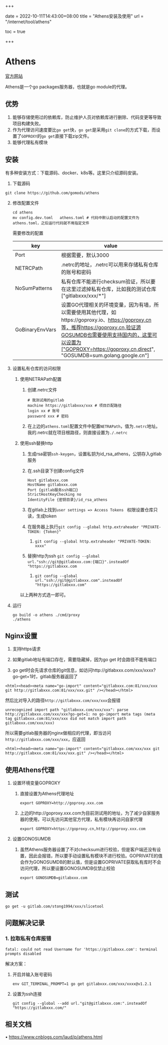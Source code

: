 +++

date = 2022-10-11T14:43:00+08:00
title = "Athens安装及使用"
url = "/internet/tool/athens"

toc = true

+++



# Athens

[官方网站](https://docs.gomods.io/)

Athens是一个go packages服务器，也就是go module的代理。

## 优势

1. 能够存储使用过的依赖库，防止维护人员对依赖库进行删除、代码变更等导致项目构建失败。
2. 作为代理访问速度要比`go get`快，`go get`是采用`git clone`的方式下载，而设置了`GOPROXY`的`go get`直接下载zip文件。
3. 能够代理私有模块

## 安装

有多种安装方式：下载源码、docker、k8s等。这里只介绍源码安装。

1. 下载源码

```
git clone https://github.com/gomods/athens
```

2. 修改配置文件

   ```
   cd athens
   mv config.dev.toml	athens.toml # 代码中默认启动的配置文件为athens.toml，之后运行代码就不用指定文件
   ```

   需要修改的配置

   | key             | value                                                        |
   | --------------- | ------------------------------------------------------------ |
   | Port            | 根据需要，默认3000                                           |
   | NETRCPath       | .netrc的地址，.netrc可以用来存储私有仓库的账号和密码         |
   | NoSumPatterns   | 私有仓库不能进行checksum验证，所以要在这里过滤掉私有仓库，比如我的测试仓库["gitlabxxx/xxx/*"] |
   | GoBinaryEnvVars | 设置GO代理相关的环境变量，因为有墙，所以需要使用其他代理，如https://goproxy.io、https://goproxy.cn等，推荐https://goproxy.cn,验证源GOSUMDB也需要使用支持国内的，这里可以设置为["GOPROXY=https://goproxy.cn,direct", "GOSUMDB=sum.golang.google.cn"] |

3. 设置私有仓库的访问权限

   1. 使用NETRAPath配置

      1. 创建.netrc文件

         ```
         # 我测试用的gitlab
         machine https://gitlabxxx/xxx # 项目匹配路径
         login xx # 账号
         password xxx # 密码
         ```

      2. 在上边的`athens.toml`配置文件中配置`NETRAPath`，值为`.netrc`地址。我的.netrc就在项目根路径，则直接设置为`./.netrc`

   2. 使用ssh替换http

      1. 生成rsa密钥`ssh-keygen`，设置私钥为id_rsa_athens，公钥存入gitlab服务

      2. 在.ssh目录下创建config文件

         ```shell
         Host gitlabxxx.com
         HostName gitlabxxx.com
         Port {gitlab服务ssh端口}
         StrictHostKeyChecking no
         IdentityFile {密钥目录}/id_rsa_athens
         ```

      3. 在gitlab上找到`user settings => Access Tokens ` 权限设置仓库只读，生成token

      4. 在服务器上执行`git config --global http.extraheader "PRIVATE-TOKEN: {Token}"`

         1. `git config --global http.extraheader "PRIVATE-TOKEN: xxxx"`

      5. 替换http为ssh `git config --global url."ssh://git@gitlabxxx.com:{端口}".insteadOf "https://gitlabxxx.com`
      
         1. `git config --global url."ssh://git@gitlabxxx.com".insteadOf "https://gitlabxxx.com"`
      
      以上两种方式选一即可。

3. 运行

   ```
   go build -o athens ./cmd/proxy
   ./athens
   ```

## Nginx设置

1. 支持https请求

2. 如果gitlab地址有端口存在，需要隐藏掉，因为go get 时会路径不能有端口

3. go get时会先请求仓库的git信息，如访问http://gitlabxxx.com/xxx/xxxx?go-get=1时，gitlab服务器返回了

```
<html><head><meta name="go-import" content="gitlabxxx.com:81/xxx/xxx git http://gitlabxxx.com:81/xxx/xxx.git" /></head></html>
```

然后比对导入的路径`http://gitlabxxx.com/xxx/xxx`会报错

```
unrecognized import path "gitlabxxx.com/xxx/xxx": parse http://gitlabxxx.com/xxx/xxx?go-get=1: no go-import meta tags (meta tag gitlabxxx.com:81/xxx/xxx did not match import path gitlabxxx.com/xxx/xxx)
```

所以需要gitlab服务器的nginx做相应的代理，即当访问`http://gitlabxxx.com/xxx/xxx`，应返回

```
<html><head><meta name="go-import" content="gitlabxxx.com/xxx/xxx git http://gitlabxxx.com:81/xxx/xxx.git" /></head></html>
```



## 使用Athens代理

1. 设置环境变量GOPROXY

   1. 直接设置为Athens代理地址

      ```
      export GOPROXY=http://goproxy.xxx.com
      ```

   2. 上边的http://goproxy.xxx.com为目前测试用的地址，为了减少自家服务器的使用，可以先访问其他官方代理，私有模块再访问自家代理

      ```
      export GOPROXY=https://goproxy.cn,http://goproxy.xxx.com
      ```

2. 设置GONOSUMDB

   1. 虽然Athens服务器设置了不对checksum进行校验，但是客户端还没有设置，因此会报错，所以要手动设置私有模块不进行校验。GOPRIVATE的值会作为GONOSUMDB的默认值，但是设置GOPRIVATE获取私有库时不会访问代理，所以要设置GONOSUMDB仅禁止校验

      ```
      export GONOSUMDB=gitlabxxx.com
      ```



## 测试

```
go get -u gitlab.com/stong1994/xxx/slicetool
```

## 问题解决记录

### 1. 拉取私有仓库报错

```shell
fatal: could not read Username for 'https://gitlabxxx.com': terminal prompts disabled
```

解决方案：

1. 开启并输入账号密码

   ```shell
   env GIT_TERMINAL_PROMPT=1 go get gitlabxxx.com/xxx/xxxx@v1.2.1
   ```

2. 设置为ssh连接

   ```shell
   git config --global --add url."git@gitlabxxx.com:".insteadOf "https://gitlabxxx.com/"
   ```

   

## 相关文档

• https://www.cnblogs.com/laud/p/athens.html